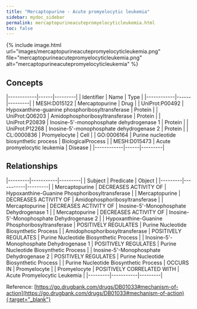 ```yaml
---
title: "Mercaptopurine - Acute promyelocytic leukemia"
sidebar: mydoc_sidebar
permalink: mercaptopurineacutepromyelocyticleukemia.html
toc: false 
---
```


{% include image.html url="images/mercaptopurineacutepromyelocyticleukemia.png" file="mercaptopurineacutepromyelocyticleukemia.png" alt="mercaptopurineacutepromyelocyticleukemia" %}

## Concepts

|------------|------|---------|
| Identifier | Name | Type    |
|------------|------|---------|
| MESH:D015122 | Mercaptopurine | Drug |
| UniProt:P00492 | Hypoxanthine-guanine phosphoribosyltransferase | Protein |
| UniProt:Q06203 | Amidophosphoribosyltransferase | Protein |
| UniProt:P20839 | Inosine-5'-monophosphate dehydrogenase 1 | Protein |
| UniProt:P12268 | Inosine-5'-monophosphate dehydrogenase 2 | Protein |
| CL:0000836 | Promyelocyte | Cell |
| GO:0006164 | Purine nucleotide biosynthetic process | BiologicalProcess |
| MESH:D015473 | Acute promyelocytic leukemia | Disease |
|------------|------|---------|

## Relationships

|---------|-----------|---------|
| Subject | Predicate | Object  |
|---------|-----------|---------|
| Mercaptopurine | DECREASES ACTIVITY OF | Hypoxanthine-Guanine Phosphoribosyltransferase |
| Mercaptopurine | DECREASES ACTIVITY OF | Amidophosphoribosyltransferase |
| Mercaptopurine | DECREASES ACTIVITY OF | Inosine-5'-Monophosphate Dehydrogenase 1 |
| Mercaptopurine | DECREASES ACTIVITY OF | Inosine-5'-Monophosphate Dehydrogenase 2 |
| Hypoxanthine-Guanine Phosphoribosyltransferase | POSITIVELY REGULATES | Purine Nucleotide Biosynthetic Process |
| Amidophosphoribosyltransferase | POSITIVELY REGULATES | Purine Nucleotide Biosynthetic Process |
| Inosine-5'-Monophosphate Dehydrogenase 1 | POSITIVELY REGULATES | Purine Nucleotide Biosynthetic Process |
| Inosine-5'-Monophosphate Dehydrogenase 2 | POSITIVELY REGULATES | Purine Nucleotide Biosynthetic Process |
| Purine Nucleotide Biosynthetic Process | OCCURS IN | Promyelocyte |
| Promyelocyte | POSITIVELY CORRELATED WITH | Acute Promyelocytic Leukemia |
|---------|-----------|---------|

Reference: [https://go.drugbank.com/drugs/DB01033#mechanism-of-action](https://go.drugbank.com/drugs/DB01033#mechanism-of-action){:target="_blank"}